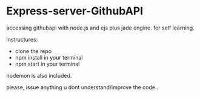 # Express-server-GithubAPI

accessing githubapi with node.js and ejs plus jade engine. for self learning.

instructures:
* clone the repo
* npm install in your terminal
* npm start  in your terminal

nodemon is also included.

please, issue anything u dont understand/improve the code..
